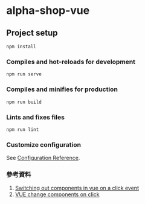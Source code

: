 # alpha-shop-vue

## Project setup
```
npm install
```

### Compiles and hot-reloads for development
```
npm run serve
```

### Compiles and minifies for production
```
npm run build
```

### Lints and fixes files
```
npm run lint
```

### Customize configuration
See [Configuration Reference](https://cli.vuejs.org/config/).

### 參考資料
1. [Switching out components in vue on a click event](https://stackoverflow.com/questions/66086887/vue-change-components-on-click)
2. [VUE change components on click](https://stackoverflow.com/questions/66086887/vue-change-components-on-click)